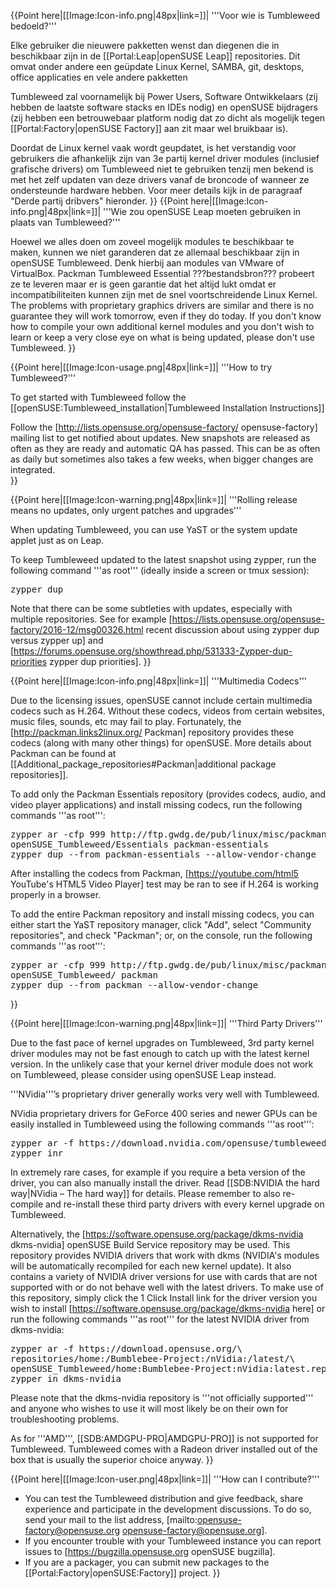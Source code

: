 {{Point here|[[Image:Icon-info.png|48px|link=]]|
'''Voor wie is Tumbleweed bedoeld?'''

Elke gebruiker die nieuwere pakketten wenst dan diegenen die in beschikbaar zijn in de [[Portal:Leap|openSUSE Leap]] repositories.  Dit omvat onder andere een geüpdate Linux Kernel, SAMBA, git, desktops, office applicaties en vele andere pakketten

Tumbleweed zal voornamelijk bij Power Users, Software Ontwikkelaars (zij hebben de laatste software stacks en IDEs nodig) en openSUSE bijdragers (zij hebben een betrouwebaar platform nodig dat zo dicht als mogelijk tegen [[Portal:Factory|openSUSE Factory]] aan zit maar wel bruikbaar is).

Doordat de Linux kernel vaak wordt geupdatet, is het verstandig voor gebruikers die afhankelijk zijn van 3e partij kernel driver modules (inclusief grafische drivers) om Tumbleweed niet te gebruiken tenzij men bekend is met het zelf updaten van deze drivers vanaf de broncode of wanneer ze ondersteunde hardware hebben. Voor meer details kijk in de paragraaf "Derde partij dribvers" hieronder.
}}
{{Point here|[[Image:Icon-info.png|48px|link=]]|
'''Wie zou openSUSE Leap moeten gebruiken in plaats van Tumbleweed?'''

Hoewel we alles doen om zoveel mogelijk modules te beschikbaar te maken, kunnen we niet garanderen dat ze allemaal beschikbaar zijn in openSUSE Tumbleweed. Denk hierbij aan modules van VMware of VirtualBox. Packman Tumbleweed Essential ???bestandsbron??? probeert ze te leveren maar er is geen garantie dat het altijd lukt omdat er incompatibiliteiten kunnen zijn met de snel voortschreidende Linux Kernel. The problems with proprietary graphics drivers are similar and there is no guarantee they will work tomorrow, even if they do today. If you don't know how to compile your own additional kernel modules and you don't wish to learn or keep a very close eye on what is being updated, please don't use Tumbleweed.
}}

{{Point here|[[Image:Icon-usage.png|48px|link=]]|
'''How to try Tumbleweed?'''

To get started with Tumbleweed follow the [[openSUSE:Tumbleweed_installation|Tumbleweed Installation Instructions]]

Follow the [http://lists.opensuse.org/opensuse-factory/ opensuse-factory] mailing list to get notified about updates. New snapshots are released as often as they are ready and automatic QA has passed. This can be as often as daily but sometimes also takes a few weeks, when bigger changes are integrated.  
}}

{{Point here|[[Image:Icon-warning.png|48px|link=]]|
'''Rolling release means no updates, only urgent patches and upgrades'''

When updating Tumbleweed, you can use YaST or the system update applet just as on Leap.

To keep Tumbleweed updated to the latest snapshot using zypper, run the following command '''as root''' (ideally inside a screen or tmux session):

<pre>zypper dup</pre>

Note that there can be some subtleties with updates, especially with multiple repositories.  See for example [https://lists.opensuse.org/opensuse-factory/2016-12/msg00326.html recent discussion about using zypper dup versus zypper up] and [https://forums.opensuse.org/showthread.php/531333-Zypper-dup-priorities zypper dup priorities].
}}

{{Point here|[[Image:Icon-info.png|48px|link=]]|
'''Multimedia Codecs'''

Due to the licensing issues, openSUSE cannot include certain multimedia codecs such as H.264.  Without these codecs, videos from certain websites, music files, sounds, etc may fail to play.  Fortunately, the [http://packman.links2linux.org/ Packman] repository provides these codecs (along with many other things) for openSUSE. More details about Packman can be found at [[Additional_package_repositories#Packman|additional package repositories]].

To add only the Packman Essentials repository (provides codecs, audio, and video player applications) and install missing codecs, run the following commands '''as root''':

<pre>zypper ar -cfp 999 http://ftp.gwdg.de/pub/linux/misc/packman/suse/\
openSUSE_Tumbleweed/Essentials packman-essentials
zypper dup --from packman-essentials --allow-vendor-change</pre>

After installing the codecs from Packman, [https://youtube.com/html5 YouTube's HTML5 Video Player] test may be ran to see if H.264 is working properly in a browser.

To add the entire Packman repository and install missing codecs, you can either start the YaST repository manager, click "Add", select "Community repositories", and check "Packman"; or, on the console, run the following commands '''as root''':

<pre>zypper ar -cfp 999 http://ftp.gwdg.de/pub/linux/misc/packman/suse/\
openSUSE_Tumbleweed/ packman
zypper dup --from packman --allow-vendor-change</pre>

}}

{{Point here|[[Image:Icon-warning.png|48px|link=]]|
'''Third Party Drivers'''

Due to the fast pace of kernel upgrades on Tumbleweed, 3rd party kernel driver modules may not be fast enough to catch up with the latest kernel version. In the unlikely case that your kernel driver module does not work on Tumbleweed, please consider using openSUSE Leap instead.

'''NVidia'''’s proprietary driver generally works very well with Tumbleweed.

NVidia proprietary drivers for GeForce 400 series and newer GPUs can be easily installed in Tumbleweed using the following commands '''as root''':

<pre>zypper ar -f https://download.nvidia.com/opensuse/tumbleweed nvidia
zypper inr</pre>

In extremely rare cases, for example if you require a beta version of the driver, you can also manually install the driver. Read [[SDB:NVIDIA the hard way|NVidia – The hard way]] for details. Please remember to also re-compile and re-install these third party drivers with every kernel upgrade on Tumbleweed.

Alternatively, the [https://software.opensuse.org/package/dkms-nvidia dkms-nvidia] openSUSE Build Service repository may be used.  This repository provides NVIDIA drivers that work with dkms (NVIDIA's modules will be automatically recompiled for each new kernel update).  It also contains a variety of NVIDIA driver versions for use with cards that are not supported with or do not behave well with the latest drivers.  To make use of this repository, simply click the 1 Click Install link for the driver version you wish to install [https://software.opensuse.org/package/dkms-nvidia here] or run the following commands '''as root''' for the latest NVIDIA driver from dkms-nvidia:

<pre>zypper ar -f https://download.opensuse.org/\
repositories/home:/Bumblebee-Project:/nVidia:/latest/\
openSUSE_Tumbleweed/home:Bumblebee-Project:nVidia:latest.repo
zypper in dkms-nvidia</pre>

Please note that the dkms-nvidia repository is '''not officially supported''' and anyone who wishes to use it will most likely be on their own for troubleshooting problems.

As for '''AMD''', [[SDB:AMDGPU-PRO|AMDGPU-PRO]] is not supported for Tumbleweed. Tumbleweed comes with a Radeon driver installed out of the box that is usually the superior choice anyway.
}}

{{Point here|[[Image:Icon-user.png|48px|link=]]|
'''How can I contribute?'''

* You can test the Tumbleweed distribution and give feedback, share experience and participate in the development discussions. To do so, send your mail to the list address, [mailto:opensuse-factory@opensuse.org opensuse-factory@opensuse.org].
* If you encounter trouble with your Tumbleweed instance you can report issues to [https://bugzilla.opensuse.org openSUSE bugzilla].
* If you are a packager, you can submit new packages to the [[Portal:Factory|openSUSE:Factory]] project.
}}
